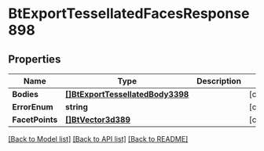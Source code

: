# BtExportTessellatedFacesResponse898

## Properties

Name | Type | Description | Notes
------------ | ------------- | ------------- | -------------
**Bodies** | [**[]BtExportTessellatedBody3398**](BTExportTessellatedBody-3398.md) |  | [optional] 
**ErrorEnum** | **string** |  | [optional] 
**FacetPoints** | [**[]BtVector3d389**](BTVector3d-389.md) |  | [optional] 

[[Back to Model list]](../README.md#documentation-for-models) [[Back to API list]](../README.md#documentation-for-api-endpoints) [[Back to README]](../README.md)


